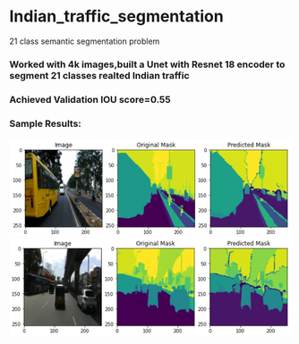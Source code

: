 # Indian_traffic_segmentation
21 class semantic segmentation problem
### Worked with 4k images,built a Unet with Resnet 18 encoder to segment 21 classes realted Indian traffic 
### Achieved Validation IOU score=0.55

### Sample Results:
![](sample%20results/1.JPG)
![](sample%20results/2.JPG)
